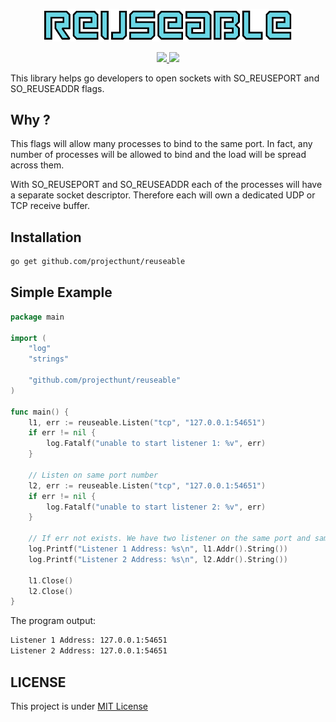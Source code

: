 <p align="center">
    <img width="400" src="img/logo.png">
<p>

<p align="center">
	<a href="LICENSE">
		<img src="https://img.shields.io/badge/License-MIT-yellow.svg">
	</a>
	<a href="https://goreportcard.com/report/github.com/projecthunt/reuseable">
		<img src="https://goreportcard.com/badge/github.com/projecthunt/reuseable" >
	</a>
<p>

This library helps go developers to open sockets with SO_REUSEPORT and SO_REUSEADDR flags.

## Why ?
This flags will allow many processes to bind to the same port. In fact, any number of processes will be allowed to bind and the load will be spread across them.

With SO_REUSEPORT and SO_REUSEADDR each of the processes will have a separate socket descriptor. Therefore each will own a dedicated UDP or TCP receive buffer.

## Installation
```bash
go get github.com/projecthunt/reuseable
```

## Simple Example
```go
package main

import (
	"log"
	"strings"

	"github.com/projecthunt/reuseable"
)

func main() {
	l1, err := reuseable.Listen("tcp", "127.0.0.1:54651")
	if err != nil {
		log.Fatalf("unable to start listener 1: %v", err)
	}

	// Listen on same port number
	l2, err := reuseable.Listen("tcp", "127.0.0.1:54651")
	if err != nil {
		log.Fatalf("unable to start listener 2: %v", err)
	}

	// If err not exists. We have two listener on the same port and same ip.
	log.Printf("Listener 1 Address: %s\n", l1.Addr().String())
	log.Printf("Listener 2 Address: %s\n", l2.Addr().String())

	l1.Close()
	l2.Close()
}
```

The program output:
```bash
Listener 1 Address: 127.0.0.1:54651
Listener 2 Address: 127.0.0.1:54651
```

## LICENSE
This project is under [MIT License](LICENSE)